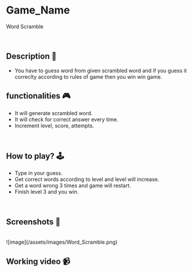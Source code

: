 # **Game_Name** 

Word Scramble

<br>

## **Description 📃**
<!-- add your game description here  -->
- You have to guess word from given scrambled word and if you guess it correclty according to rules of game then you win win game.

## **functionalities 🎮**
<!-- add functionalities over here -->
- It will generate scrambled word.
- It will check for correct answer every time.
- Increment level, score, attempts. 
<br>

## **How to play? 🕹️**
<!-- add the steps how to play games -->
- Type in your guess.
- Get correct words according to level and level will increase.
- Get a word wrong 3 times and game will restart.
- Finish level 3 and you win.

<br>

## **Screenshots 📸**

<br>
<!-- add your screenshots like this -->
<!-- ![image](url) -->
![image](/assets/images/Word_Scramble.png)

<br>

## **Working video 📹**
<!-- add your working video over here -->